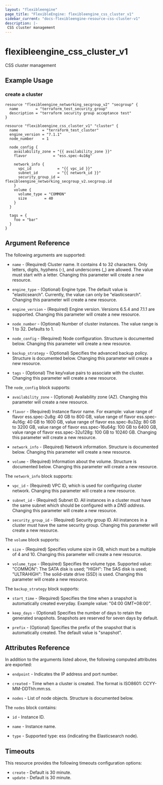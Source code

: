 ```yaml
---
layout: "flexibleengine"
page_title: "FlexibleEngine: flexibleengine_css_cluster_v1"
sidebar_current: "docs-flexibleengine-resource-css-cluster-v1"
description: |-
 CSS cluster management
---
```


# flexibleengine\_css\_cluster\_v1

CSS cluster management

## Example Usage

### create a cluster

```hcl
resource "flexibleengine_networking_secgroup_v2" "secgroup" {
  name        = "terraform_test_security_group"
  description = "terraform security group acceptance test"
}

resource "flexibleengine_css_cluster_v1" "cluster" {
  name           = "terraform_test_cluster"
  engine_version = "7.1.1"
  node_number    = 1

  node_config {
    availability_zone = "{{ availability_zone }}"
    flavor            = "ess.spec-4u16g"

    network_info {
      vpc_id            = "{{ vpc_id }}"
      subnet_id         = "{{ network_id }}"
      security_group_id = flexibleengine_networking_secgroup_v2.secgroup.id
    }
    volume {
      volume_type = "COMMON"
      size        = 40
    }
  }

  tags = {
    foo = "bar"
  }
}
```

## Argument Reference

The following arguments are supported:

* `name` -
  (Required)
  Cluster name. It contains 4 to 32 characters. Only letters, digits,
  hyphens (-), and underscores (_) are allowed. The value must start
  with a letter. Changing this parameter will create a new resource.

* `engine_type` -
  (Optional)
  Engine type. The default value is "elasticsearch". Currently, the value
  can only be "elasticsearch". Changing this parameter will create a new resource.

* `engine_version` -
  (Required)
  Engine version. Versions 6.5.4 and 7.1.1 are supported. Changing this parameter will create a new resource.

* `node_number` -
  (Optional)
  Number of cluster instances. The value range is 1 to 32. Defaults to 1.

* `node_config` -
  (Required)
  Node configuration. Structure is documented below. Changing this parameter will create a new resource.

* `backup_strategy` - (Optional) Specifies the advanced backup policy. Structure is documented below.
  Changing this parameter will create a new resource.

* `tags` - (Optional) The key/value pairs to associate with the cluster.
  Changing this parameter will create a new resource.

The `node_config` block supports:

* `availability_zone` -
  (Optional)
  Availability zone (AZ).  Changing this parameter will create a new resource.

* `flavor` -
  (Required)
  Instance flavor name. For example: value range of flavor ess.spec-2u8g:
  40 GB to 800 GB, value range of flavor ess.spec-4u16g: 40 GB to 1600 GB,
  value range of flavor ess.spec-8u32g: 80 GB to 3200 GB, value range of
  flavor ess.spec-16u64g: 100 GB to 6400 GB, value range of
  flavor ess.spec-32u128g: 100 GB to 10240 GB.
  Changing this parameter will create a new resource.

* `network_info` -
  (Required)
  Network information. Structure is documented below. Changing this parameter will create a new resource.

* `volume` -
  (Required)
  Information about the volume. Structure is documented below. Changing this parameter will create a new resource.

The `network_info` block supports:

* `vpc_id` -
  (Required)
  VPC ID, which is used for configuring cluster network. Changing this parameter will create a new resource.

* `subnet_id` -
  (Required)
  Subnet ID. All instances in a cluster must have the same subnet which should be configured with a *DNS address*.
  Changing this parameter will create a new resource.

* `security_group_id` -
  (Required)
  Security group ID. All instances in a cluster must have the same security group.
  Changing this parameter will create a new resource.

The `volume` block supports:

* `size` -
  (Required)
  Specifies volume size in GB, which must be a multiple of 4 and 10.
  Changing this parameter will create a new resource.

* `volume_type` -
  (Required)
  Specifies the volume type. Supported value: "COMMON": The SATA disk is used; "HIGH": The SAS disk
  is used; "ULTRAHIGH": The solid-state drive (SSD) is used.
  Changing this parameter will create a new resource.


The `backup_strategy` block supports:

* `start_time` - (Required) Specifies the time when a snapshot is automatically
  created everyday. Example value: "04:00 GMT+08:00".

* `keep_days` - (Optional) Specifies the number of days to retain the generated
   snapshots. Snapshots are reserved for seven days by default.

* `prefix` - (Optional) Specifies the prefix of the snapshot that is automatically
  created. The default value is "snapshot".


## Attributes Reference

In addition to the arguments listed above, the following computed attributes are exported:

* `endpoint` -
  Indicates the IP address and port number.

* `created` -
  Time when a cluster is created. The format is ISO8601:
  CCYY-MM-DDThh:mm:ss.

* `nodes` -
  List of node objects. Structure is documented below.

The `nodes` block contains:

* `id` - Instance ID.

* `name` - Instance name.

* `type` - Supported type: ess (indicating the Elasticsearch node).

## Timeouts

This resource provides the following timeouts configuration options:

- `create` - Default is 30 minute.
- `update` - Default is 30 minute.
